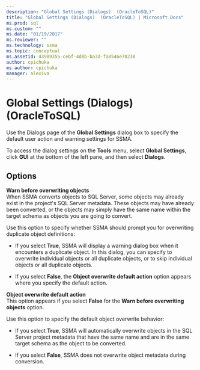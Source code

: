 ```yaml
---
description: "Global Settings (Dialogs)  (OracleToSQL)"
title: "Global Settings (Dialogs)  (OracleToSQL) | Microsoft Docs"
ms.prod: sql
ms.custom: ""
ms.date: "01/19/2017"
ms.reviewer: ""
ms.technology: ssma
ms.topic: conceptual
ms.assetid: 43989355-cebf-4d8b-ba3d-fa8546e70230
author: cpichuka 
ms.author: cpichuka 
manager: alexiva
---
```

# Global Settings (Dialogs)  (OracleToSQL)
Use the Dialogs page of the **Global Settings** dialog box to specify the default user action and warning settings for SSMA.  
  
To access the dialog settings on the **Tools** menu, select **Global Settings**, click **GUI** at the bottom of the left pane, and then select **Dialogs**.  
  
## Options  
**Warn before overwriting objects**  
When SSMA converts objects to SQL Server, some objects may already exist in the project's SQL Server metadata. These objects may have already been converted, or the objects may simply have the same name within the target schema as objects you are going to convert.  
  
Use this option to specify whether SSMA should prompt you for overwriting duplicate object definitions:  
  
-   If you select **True**, SSMA will display a warning dialog box when it encounters a duplicate object. In this dialog, you can specify to overwrite individual objects or all duplicate objects, or to skip individual objects or all duplicate objects.  
  
-   If you select **False**, the **Object overwrite default action** option appears where you specify the default action.  
  
**Object overwrite default action**  
This option appears if you select **False** for the **Warn before overwriting objects** option.  
  
Use this option to specify the default object overwrite behavior:  
  
-   If you select **True**, SSMA will automatically overwrite objects in the SQL Server project metadata that have the same name and are in the same target schema as the object to be converted.  
  
-   If you select **False**, SSMA does not overwrite object metadata during conversion.  
  

